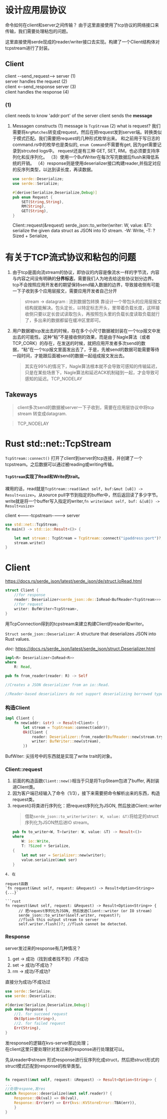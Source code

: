 # 设计应用层协议

命令如何在client和server之间传输？
由于这里直接使用了tcp协议的网络接口来传输，我们需要处理粘包的问题。

这里直接使用serde现成的reader/writer接口去实现。构建了一个Client结构体对tcpstream进行了封装。

## Client

client --send_request--> server (1)  
                         server handles the request (2)  
client <--send_response  server (3)  
client handles the response (4)  

### (1)
client needs to know 'addr:port' of the server
client sends the **message**
1. Messagen constructs
 (1) message is `TcpStream`
 (2) what is request?
     我们需要将`ArgMatches`转变成request，然后在把request发到server端。转换类似于模式匹配。我们需要把request的几种形式枚举出来。
     和之前用于写日志的command.rs中的枚举也是类似的, `enum Command`不需要有get, 因为get需要记录到strcuted logs中。
     request还是有三种 GET, SET, RM。也必须要支持序列化和反序列化。
（3）使用一个BufWriter在每次写完数据后flush来降低系统的开销。
（4）response则是使用deserializer接口构建reader,并指定对应的反序列类型，以达到读长度，再读数据。

    ```rust
    use serde::Deserialize;
    use serde::Serialize;

    #[derive(Serialize,Deserialize,Debug)]
    pub enum Request {
        SET(String,String),
        RM(String),
        GET(String),
    }   

    ```
    Client::request(&request) 
    serde_json::to_writer(writer: W, value: &T): serialize the given data struct as JSON into IO stream. 
        -W: Write,
        -T: ?Sized + Serialize,

    
# 有关于TCP流式协议和粘包的问题
1. 由于tcp是面向流stream的协议，即协议的内容是像流水一样的字节流，内容与内容之间没有明确的**分界标志**，需要我们人为地去给这些协议划分边界。tcp不会按照应用开发者的期望保持send输入数据的边界，导致接收侧有可能一下子收到多个应用层报文，需要应用开发者自己分开
    > stream -> datagram : 流到数据包转换
    靠设计一个带包头的应用层报文结构就能解决。包头定长，以特定标志开头，里带着负载长度，这样接收侧只要以定长尝试读取包头，再按照包头里的负载长度读取负载就行了，多出来的数据都留在缓冲区里即可。

2. 用户数据被tcp发出去的时候，存在多个小尺寸数据被封装在一个tcp报文中发出去的可能性。这种“粘”不是接收侧的效果，而是由于Nagle算法（或者TCP_CORK）的存在，在发送的时候，就把应用开发者多次send的数据，“粘”在一个tcp报文里面发出去了，于是，先被send的数据可能需要等待一段时间，才能跟后面被send的数据一起组成报文发出去。

    > 其实在99%的情况下，Nagle算法根本就不会导致可感知的传输延迟，只是在某些场景下，Nagle算法和延迟ACK机制碰到一起，才会导致可感知的延迟。TCP_NODELAY

## Takeways
> client多次send的数据被server一下子收到，需要在应用层协议中将tcp stream 转变成datagram. 

> TCP_NODELAY


# Rust std::net::TcpStream

`TcpStream::connect()` 打开了client到server的tcp连接，并创建了一个tcpstream。之后数据可以通过被reading或writing传输。  

#### `TcpStream`实现了Read和Write的trait。   
裸用的话，read就是`TcpStream::read(&mut self, buf:&mut [u8]) -> Result<usize>`。从source pull字节到指定的buffer中，然后返回读了多少字节。  
write就是将一个buffer写入指定的writer,`fn write(&mut self, buf: &[u8]) -> Result<usize>`


client <----tcpstream----> server

```rust
use std::net::TcpStream;
fn main() -> std::io::Result<()> {

    let mut stream:: TcpStream = TcpStream::connect("ipaddress:port")?;
    stream.write()
}
```

# Client 
https://docs.rs/serde_json/latest/serde_json/de/struct.IoRead.html 

```rust
struct Client {
    //for response
    reader: Deserializer<serde_json::de::IoRead<BufReader<TcpStream>>>,
    //for request
    writer: BufWriter<TcpStream>,
}
```
用TcpConnection得到的tcpstream来建立构建Client的reader和writer。

`Struct serde_json::Deserializer`: A structure that deserializes JSON into Rust values.

*doc:*
https://docs.rs/serde_json/latest/serde_json/struct.Deserializer.html 

```rust
impl<R> Deserializer<IoRead<R>>
where
    R: Read,

pub fn from_reader(reader: R) -> Self

//Creates a JSON deserializer from an io::Read.

//Reader-based deserializers do not support deserializing borrowed types like &str, since the std::io::Read trait has no non-copying methods – everything it does involves copying bytes out of the data source.

```
### 构造Client
```rust
impl Client {
    fn new(addr: &str) -> Result<Client> {
        let stream = TcpStream::connect(addr)?; 
        Ok(Client {
            reader: Deserializer::from_reader(BufReader::new(stream.try_clone())),
            writer: BufWriter::new(stream),
        })
```
BufWiter<W>: 尖括号中的东西就是实现了write trait的对象。

### Client::request
1. 前面的构造函数`Client::new()`相当于只是将TcpSteam包进了buffer, 再封装进Client类。  
2. 因为客户端已经输入了命令（1/3），接下来需要把命令解析出来的东西，构造request类。  
3. request()将类进行序列化：把request序列化为JSON, 然后放进Client::writer
    > 借助`serde_json::to_writer(writer: W, value: &T)`将给定的struct 序列化为JSON然后进IO stream。
    ```rust
    pub fn to_writer<W, T>(writer: W, value: &T) -> Result<()>
    where
        W: io::Write,
        T: ?Sized + Serialize,
    {
        let mut ser = Serializer::new(writer);
        value.serialize(&mut ser)
    }
  ```
4. 在

request函数
`fn request(&mut self, request: &Request) -> Result<Option<String>> {...}`  

```rust
fn request(&mut self, request: &Request) -> Result<Option<String>> {
        // 把request序列化为JSON, 然后放进Client::writer (or IO stream)
        serde_json::to_writer(&self.writer, request)?;
        //flush this output stream to server
        self.writer.flush()?; //flush cannot be detected.
```

### Response

server发过来的response有几种情况？
1. get -> 成功（找到或者找不到）/不成功
2. set -> 成功/不成功？
3. rm -> 成功/不成功?

直接分为成功/不成功过
```rust
use serde::Serialize;
use serde::Deserialize;

#[derive(Serialize,Deserialize,Debug)]
pub enum Response {
    //1. for succeed request
    Ok(Option<String>),
    //2. for failed request
    Err(String),
}
```
发response的逻辑在kvs-server那边处理；   
在client这里只要处理针对发过来的response进行处理就可以。

先从reader中stream 形式response进行反序列化成struct，然后把struct形式的struct模式匹配到response的枚举类型。

```rust

fn request(&mut self, request: &Request) -> Result<Option<String>> {
...
//处理respone,发res
match Response::deserialize(&mut self.reader)? {
    Response::Ok(val) => Ok(val),
    Response::Err(err) => Err(kvs::KVStoreError::TBA(err)),
    } 
}
```

